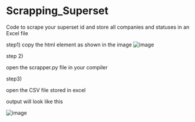 # Scrapping_Superset
Code to scrape your superset id and store all companies and statuses in an Excel file

step1)
copy the html element as shown in the image
![image](https://github.com/yd776/Scrapping_Superset/assets/76481952/52b35480-56aa-41df-bad0-ff854cd7f65d)


step 2)

open the scrapper.py file in your compiler

step3)

open the CSV file stored in excel

output will look like this 


![image](https://github.com/yd776/Scrapping_Superset/assets/76481952/78bb73ca-5388-4a27-872d-dab401f11b3f)

